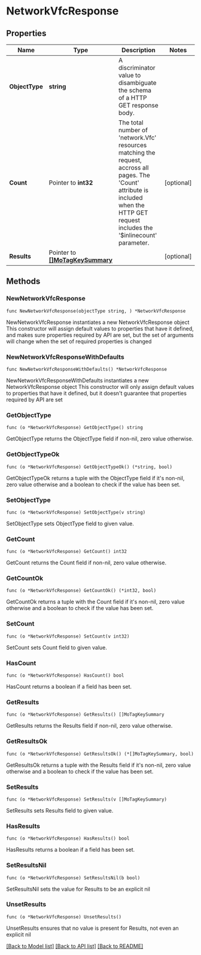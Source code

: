 # NetworkVfcResponse

## Properties

Name | Type | Description | Notes
------------ | ------------- | ------------- | -------------
**ObjectType** | **string** | A discriminator value to disambiguate the schema of a HTTP GET response body. | 
**Count** | Pointer to **int32** | The total number of &#39;network.Vfc&#39; resources matching the request, accross all pages. The &#39;Count&#39; attribute is included when the HTTP GET request includes the &#39;$inlinecount&#39; parameter. | [optional] 
**Results** | Pointer to [**[]MoTagKeySummary**](MoTagKeySummary.md) |  | [optional] 

## Methods

### NewNetworkVfcResponse

`func NewNetworkVfcResponse(objectType string, ) *NetworkVfcResponse`

NewNetworkVfcResponse instantiates a new NetworkVfcResponse object
This constructor will assign default values to properties that have it defined,
and makes sure properties required by API are set, but the set of arguments
will change when the set of required properties is changed

### NewNetworkVfcResponseWithDefaults

`func NewNetworkVfcResponseWithDefaults() *NetworkVfcResponse`

NewNetworkVfcResponseWithDefaults instantiates a new NetworkVfcResponse object
This constructor will only assign default values to properties that have it defined,
but it doesn't guarantee that properties required by API are set

### GetObjectType

`func (o *NetworkVfcResponse) GetObjectType() string`

GetObjectType returns the ObjectType field if non-nil, zero value otherwise.

### GetObjectTypeOk

`func (o *NetworkVfcResponse) GetObjectTypeOk() (*string, bool)`

GetObjectTypeOk returns a tuple with the ObjectType field if it's non-nil, zero value otherwise
and a boolean to check if the value has been set.

### SetObjectType

`func (o *NetworkVfcResponse) SetObjectType(v string)`

SetObjectType sets ObjectType field to given value.


### GetCount

`func (o *NetworkVfcResponse) GetCount() int32`

GetCount returns the Count field if non-nil, zero value otherwise.

### GetCountOk

`func (o *NetworkVfcResponse) GetCountOk() (*int32, bool)`

GetCountOk returns a tuple with the Count field if it's non-nil, zero value otherwise
and a boolean to check if the value has been set.

### SetCount

`func (o *NetworkVfcResponse) SetCount(v int32)`

SetCount sets Count field to given value.

### HasCount

`func (o *NetworkVfcResponse) HasCount() bool`

HasCount returns a boolean if a field has been set.

### GetResults

`func (o *NetworkVfcResponse) GetResults() []MoTagKeySummary`

GetResults returns the Results field if non-nil, zero value otherwise.

### GetResultsOk

`func (o *NetworkVfcResponse) GetResultsOk() (*[]MoTagKeySummary, bool)`

GetResultsOk returns a tuple with the Results field if it's non-nil, zero value otherwise
and a boolean to check if the value has been set.

### SetResults

`func (o *NetworkVfcResponse) SetResults(v []MoTagKeySummary)`

SetResults sets Results field to given value.

### HasResults

`func (o *NetworkVfcResponse) HasResults() bool`

HasResults returns a boolean if a field has been set.

### SetResultsNil

`func (o *NetworkVfcResponse) SetResultsNil(b bool)`

 SetResultsNil sets the value for Results to be an explicit nil

### UnsetResults
`func (o *NetworkVfcResponse) UnsetResults()`

UnsetResults ensures that no value is present for Results, not even an explicit nil

[[Back to Model list]](../README.md#documentation-for-models) [[Back to API list]](../README.md#documentation-for-api-endpoints) [[Back to README]](../README.md)


